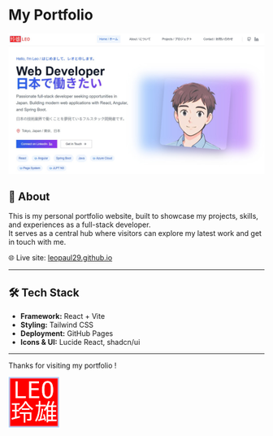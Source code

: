 # My Portfolio

![Portfolio Hero](docs/hero-screenshot.jpg)

## 📄 About
This is my personal portfolio website, built to showcase my projects, skills, and experiences as a full-stack developer.  
It serves as a central hub where visitors can explore my latest work and get in touch with me.

🌐 Live site: [leopaul29.github.io](https://leopaul29.github.io/)

---

## 🛠️ Tech Stack
- **Framework:** React + Vite
- **Styling:** Tailwind CSS
- **Deployment:** GitHub Pages
- **Icons & UI:** Lucide React, shadcn/ui

---

Thanks for visiting my portfolio !

<img src="public/logo.svg" alt="My Logo" width="100"/>
